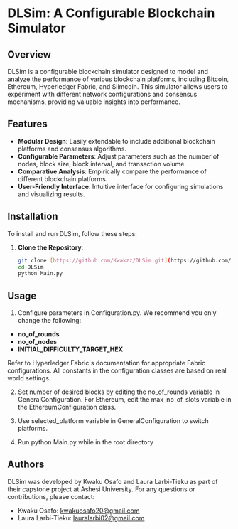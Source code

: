 # DLSim: A Configurable Blockchain Simulator

## Overview
DLSim is a configurable blockchain simulator designed to model and analyze the performance of various blockchain platforms, including Bitcoin, Ethereum, Hyperledger Fabric, and Slimcoin. This simulator allows users to experiment with different network configurations and consensus mechanisms, providing valuable insights into performance.

## Features
- **Modular Design**: Easily extendable to include additional blockchain platforms and consensus algorithms.
- **Configurable Parameters**: Adjust parameters such as the number of nodes, block size, block interval, and transaction volume.
- **Comparative Analysis**: Empirically compare the performance of different blockchain platforms.
- **User-Friendly Interface**: Intuitive interface for configuring simulations and visualizing results.

## Installation
To install and run DLSim, follow these steps:

1. **Clone the Repository**:
   ```sh
   git clone [https://github.com/Kwakzz/DLSim.git](https://github.com/Kwakzz/DLSim.git)
   cd DLSim
   python Main.py

## Usage
1. Configure parameters in Configuration.py. We recommend you only change the following:
- **no_of_rounds**
- **no_of_nodes**
- **INITIAL_DIFFICULTY_TARGET_HEX**

Refer to Hyperledger Fabric's documentation for appropriate Fabric configurations.
All constants in the configuration classes are based on real world settings.

2. Set number of desired blocks by editing the no_of_rounds variable in GeneralConfiguration. For Ethereum, edit the max_no_of_slots variable in the EthereumConfiguration class.

3. Use selected_platform variable in GeneralConfiguration to switch platforms.
 
4. Run python Main.py while in the root directory

## Authors
DLSim was developed by Kwaku Osafo and Laura Larbi-Tieku as part of their capstone project at Ashesi University. For any questions or contributions, please contact:

- Kwaku Osafo: kwakuosafo20@gmail.com
- Laura Larbi-Tieku: lauralarbi02@gmail.com
